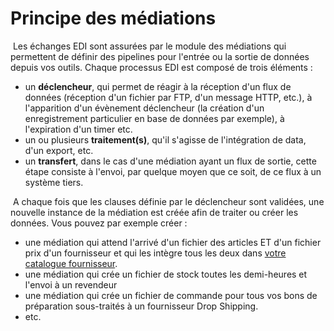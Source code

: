 # Principe des médiations


<p>&nbsp;Les &eacute;changes EDI sont assur&eacute;es par le module des m&eacute;diations qui permettent de d&eacute;finir des pipelines pour l'entr&eacute;e ou la sortie de donn&eacute;es depuis vos outils. Chaque processus EDI est compos&eacute; de trois &eacute;l&eacute;ments :</p>  <ul>  <li>un <strong>d&eacute;clencheur</strong>, qui permet de r&eacute;agir &agrave; la r&eacute;ception d'un flux de donn&eacute;es (r&eacute;ception d'un fichier&nbsp;par FTP, d'un message HTTP, etc.), &agrave; l'apparition d'un &eacute;v&egrave;nement d&eacute;clencheur (la cr&eacute;ation d'un enregistrement particulier en base de donn&eacute;es par exemple), &agrave; l'expiration d'un timer etc.</li>  <li>un ou plusieurs&nbsp;<strong>traitement(s)</strong>, qu'il s'agisse de l'int&eacute;gration de data, d'un export, etc.</li>  <li>un <strong>transfert</strong>, dans le cas d'une m&eacute;diation ayant un flux de sortie, cette &eacute;tape consiste &agrave; l'envoi, par quelque moyen que ce soit, de ce flux &agrave; un syst&egrave;me tiers.</li>  </ul>  <p>&nbsp;A chaque fois que les clauses d&eacute;finie par le d&eacute;clencheur sont valid&eacute;es, une nouvelle instance de la m&eacute;diation est cr&eacute;&eacute;e afin de traiter ou cr&eacute;er les donn&eacute;es. Vous pouvez par exemple cr&eacute;er :</p>  <ul>  <li>une m&eacute;diation qui attend l'arriv&eacute; d'un fichier des articles ET d'un fichier prix d'un fournisseur et qui les int&egrave;gre tous les deux dans <a href="/app/gestion-commerciale/achats/cataloguefournisseur/">votre catalogue fournisseur</a>.</li>  <li>une m&eacute;diation qui cr&eacute;e un fichier de stock toutes les demi-heures et l'envoi &agrave; un revendeur</li>  <li>une m&eacute;diation qui cr&eacute;e un fichier de commande pour tous vos bons de pr&eacute;paration sous-trait&eacute;s &agrave; un fournisseur Drop Shipping.</li>  <li>etc.</li>  </ul>

